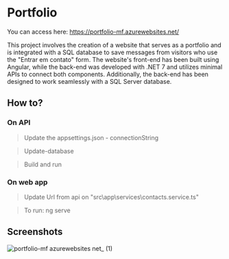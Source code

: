 # Portfolio

You can access here: https://portfolio-mf.azurewebsites.net/

This project involves the creation of a website that serves as a portfolio and is integrated with a SQL database to save messages from visitors who use the "Entrar em contato" form. The website's front-end has been built using Angular, while the back-end was developed with .NET 7 and utilizes minimal APIs to connect both components. Additionally, the back-end has been designed to work seamlessly with a SQL Server database.


## How to?

### On API 

> Update the appsettings.json - connectionString

> Update-database

> Build and run

### On web app

> Update Url from api on "src\app\services\contacts.service.ts" 

> To run: ng serve 

## Screenshots

![portfolio-mf azurewebsites net_ (1)](https://user-images.githubusercontent.com/73663282/227556442-521adb48-74df-4754-8eb7-6bcc046f99dc.png)
